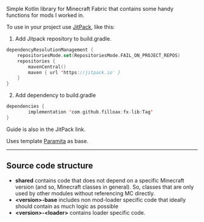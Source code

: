 Simple Kotlin library for Minecraft Fabric that contains some handy functions for mods I worked in.


To use in your project use [JitPack](https://jitpack.io/#filloax/fx-lib), like this:

1. Add Jitpack repository to build.gradle.

```kt
dependencyResolutionManagement {
    repositoriesMode.set(RepositoriesMode.FAIL_ON_PROJECT_REPOS)
    repositories {
        mavenCentral()
        maven { url 'https://jitpack.io' }
    }
}
```

2. Add dependency to build.gradle

```kt
dependencies {
        implementation 'com.github.filloax:fx-lib:Tag'
}
```

Guide is also in the JitPack link.

Uses template [Paramita](https://github.com/3TUSK/Paramita) as base.

---

## Source code structure

- **shared** contains code that does not depend on a specific Minecraft version (and so, Minecraft classes in general).
  So, classes that are only used by other modules without referencing MC directly.
- **\<version>-base** includes non mod-loader specific code that ideally should contain as much logic as possible
- **\<version>-\<loader>** contains loader specific code.